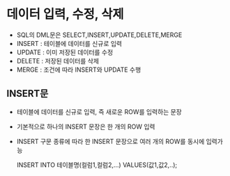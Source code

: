 # 데이터 입력, 수정, 삭제
- SQL의 DML문은 SELECT,INSERT,UPDATE,DELETE,MERGE
- INSERT : 테이블에 데이터를 신규로 입력
- UPDATE : 이미 저장된 데이터를 수정
- DELETE : 저장된 데이터를 삭제
- MERGE : 조건에 따라 INSERT와 UPDATE 수행

## INSERT문
- 테이블에 데이터를 신규로 입력, 즉 새로운 ROW를 입력하는 문장
- 기본적으로 하나의 INSERT 문장은 한 개의 ROW 입력
- INSERT 구문 종류에 따라 한 INSERT 문장으로 여러 개의 ROW를 동시에 입력가능

  INSERT INTO 테이블명(컬럼1,컬럼2,...)
  VALUES(값1,값2,..);

